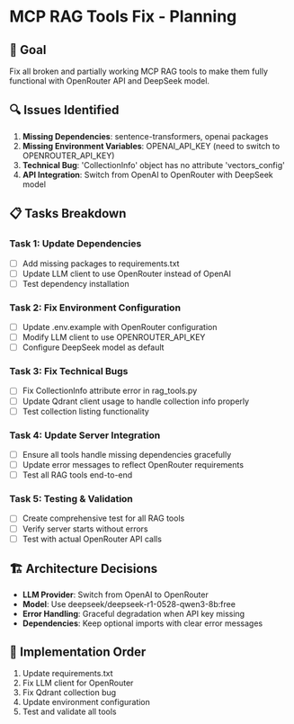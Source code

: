 # MCP RAG Tools Fix - Planning

## 🎯 Goal
Fix all broken and partially working MCP RAG tools to make them fully functional with OpenRouter API and DeepSeek model.

## 🔍 Issues Identified
1. **Missing Dependencies**: sentence-transformers, openai packages
2. **Missing Environment Variables**: OPENAI_API_KEY (need to switch to OPENROUTER_API_KEY)
3. **Technical Bug**: 'CollectionInfo' object has no attribute 'vectors_config'
4. **API Integration**: Switch from OpenAI to OpenRouter with DeepSeek model

## 📋 Tasks Breakdown

### Task 1: Update Dependencies
- [ ] Add missing packages to requirements.txt
- [ ] Update LLM client to use OpenRouter instead of OpenAI
- [ ] Test dependency installation

### Task 2: Fix Environment Configuration
- [ ] Update .env.example with OpenRouter configuration
- [ ] Modify LLM client to use OPENROUTER_API_KEY
- [ ] Configure DeepSeek model as default

### Task 3: Fix Technical Bugs
- [ ] Fix CollectionInfo attribute error in rag_tools.py
- [ ] Update Qdrant client usage to handle collection info properly
- [ ] Test collection listing functionality

### Task 4: Update Server Integration
- [ ] Ensure all tools handle missing dependencies gracefully
- [ ] Update error messages to reflect OpenRouter requirements
- [ ] Test all RAG tools end-to-end

### Task 5: Testing & Validation
- [ ] Create comprehensive test for all RAG tools
- [ ] Verify server starts without errors
- [ ] Test with actual OpenRouter API calls

## 🏗️ Architecture Decisions
- **LLM Provider**: Switch from OpenAI to OpenRouter
- **Model**: Use deepseek/deepseek-r1-0528-qwen3-8b:free
- **Error Handling**: Graceful degradation when API key missing
- **Dependencies**: Keep optional imports with clear error messages

## 🔧 Implementation Order
1. Update requirements.txt
2. Fix LLM client for OpenRouter
3. Fix Qdrant collection bug
4. Update environment configuration
5. Test and validate all tools